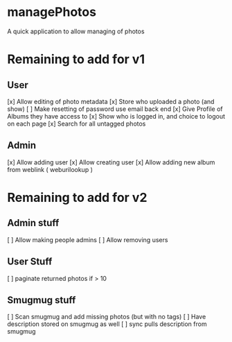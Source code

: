 # managePhotos
A quick application to allow managing of photos

# Remaining to add for v1
## User
[x] Allow editing of photo metadata
[x] Store who uploaded a photo (and show)
[ ] Make resetting of password use email back end
[x] Give Profile of Albums they have access to
[x] Show who is logged in, and choice to logout on each page
[x] Search for all untagged photos

## Admin
[x] Allow adding user
[x] Allow creating user
[x] Allow adding new album from weblink ( weburilookup )

# Remaining to add for v2
## Admin stuff
[ ] Allow making people admins
[ ] Allow removing users

## User Stuff
[ ] paginate returned photos if > 10

## Smugmug stuff
[ ] Scan smugmug and add missing photos (but with no tags)
[ ] Have description stored on smugmug as well
[ ] sync pulls description from smugmug

